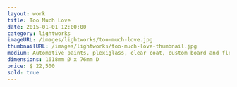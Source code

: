 ```yaml
---
layout: work
title: Too Much Love
date: 2015-01-01 12:00:00
category: lightworks
imageURL: /images/lightworks/too-much-love.jpg
thumbnailURL: /images/lightworks/too-much-love-thumbnail.jpg
medium: Automotive paints, plexiglass, clear coat, custom board and flexi ply, LEDs, 24v power supply, electrical cable, 240v plug
dimensions: 1618mm Ø x 76mm D
price: $ 22,500
sold: true
---
```


